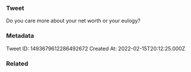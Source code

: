 ### Tweet
Do you care more about your net worth or your eulogy?

### Metadata
Tweet ID: 1493679612286492672
Created At: 2022-02-15T20:12:25.000Z

### Related

